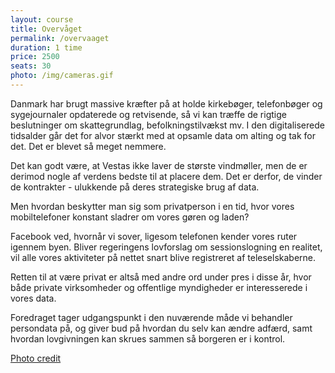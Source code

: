 ```yaml
---
layout: course
title: Overvåget
permalink: /overvaaget
duration: 1 time
price: 2500
seats: 30
photo: /img/cameras.gif
---
```



Danmark har brugt massive kræfter på at holde kirkebøger, telefonbøger og sygejournaler opdaterede og retvisende, så vi kan træffe de rigtige beslutninger om skattegrundlag, befolkningstilvækst mv.
I den digitaliserede tidsalder går det for alvor stærkt med at opsamle data om alting og tak for det. Det er blevet så meget nemmere.

Det kan godt være, at Vestas ikke laver de største vindmøller, men de er derimod nogle af verdens bedste til at placere dem. Det er derfor, de vinder de kontrakter - ulukkende på deres strategiske brug af data.

Men hvordan beskytter man sig som privatperson i en tid, hvor vores mobiltelefoner konstant sladrer om vores gøren og laden?

Facebook ved, hvornår vi sover, ligesom telefonen kender vores ruter igennem byen. Bliver regeringens lovforslag om sessionslogning en realitet, vil alle vores aktiviteter på nettet snart blive registreret af teleselskaberne. 

Retten til at være privat er altså med andre ord under pres i disse år, hvor både private virksomheder og offentlige myndigheder er interesserede i vores data. 

Foredraget tager udgangspunkt i den nuværende måde vi behandler persondata på, og giver bud på hvordan du selv kan ændre adfærd, samt hvordan lovgivningen kan skrues sammen så borgeren er i kontrol.

[Photo credit](https://everything1s.tumblr.com/post/95911724556/big-brother-is-bashful) 
